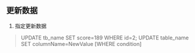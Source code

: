 
## 更新数据
1. 指定更新数据
> UPDATE tb_name SET score=189 WHERE id=2;
> UPDATE table_name SET columnName=NewValue [WHERE condition]
